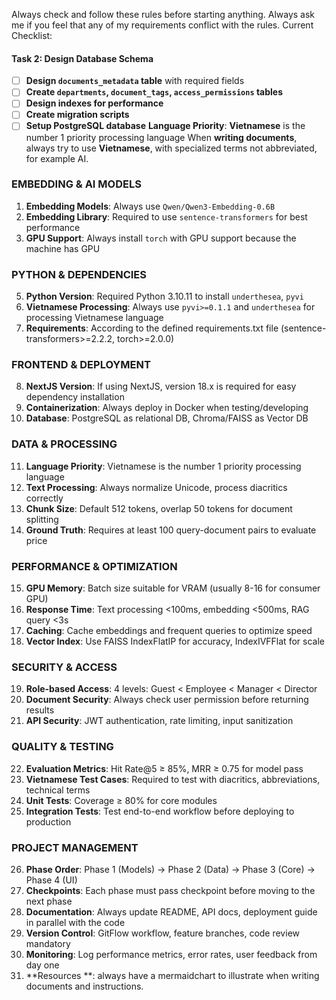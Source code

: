 Always check and follow these rules before starting anything. Always ask me if you feel that any of my requirements conflict with the rules.
Current Checklist:
#### **Task 2: Design Database Schema**
- [ ] **Design `documents_metadata` table** with required fields
- [ ] **Create `departments`, `document_tags`, `access_permissions` tables**
- [ ] **Design indexes for performance**
- [ ] **Create migration scripts**
- [ ] **Setup PostgreSQL database**
**Language Priority**: **Vietnamese** is the number 1 priority processing language
When **writing documents**, always try to use **Vietnamese**, with specialized terms not abbreviated, for example AI.
### **EMBEDDING & AI MODELS**
1. **Embedding Models**: Always use `Qwen/Qwen3-Embedding-0.6B`
2. **Embedding Library**: Required to use `sentence-transformers` for best performance
3. **GPU Support**: Always install `torch` with GPU support because the machine has GPU


### **PYTHON & DEPENDENCIES**
5. **Python Version**: Required Python 3.10.11 to install `underthesea`, `pyvi`
6. **Vietnamese Processing**: Always use `pyvi>=0.1.1` and `underthesea` for processing Vietnamese language
7. **Requirements**: According to the defined requirements.txt file (sentence-transformers>=2.2.2, torch>=2.0.0)

### **FRONTEND & DEPLOYMENT**
8. **NextJS Version**: If using NextJS, version 18.x is required for easy dependency installation
9. **Containerization**: Always deploy in Docker when testing/developing
10. **Database**: PostgreSQL as relational DB, Chroma/FAISS as Vector DB

### **DATA & PROCESSING**
11. **Language Priority**: Vietnamese is the number 1 priority processing language
12. **Text Processing**: Always normalize Unicode, process diacritics correctly
13. **Chunk Size**: Default 512 tokens, overlap 50 tokens for document splitting
14. **Ground Truth**: Requires at least 100 query-document pairs to evaluate price

### **PERFORMANCE & OPTIMIZATION**
15. **GPU Memory**: Batch size suitable for VRAM (usually 8-16 for consumer GPU)
16. **Response Time**: Text processing <100ms, embedding <500ms, RAG query <3s
17. **Caching**: Cache embeddings and frequent queries to optimize speed
18. **Vector Index**: Use FAISS IndexFlatIP for accuracy, IndexIVFFlat for scale

### **SECURITY & ACCESS**
19. **Role-based Access**: 4 levels: Guest < Employee < Manager < Director
20. **Document Security**: Always check user permission before returning results
21. **API Security**: JWT authentication, rate limiting, input sanitization

### **QUALITY & TESTING**
22. **Evaluation Metrics**: Hit Rate@5 ≥ 85%, MRR ≥ 0.75 for model pass
23. **Vietnamese Test Cases**: Required to test with diacritics, abbreviations, technical terms
24. **Unit Tests**: Coverage ≥ 80% for core modules
25. **Integration Tests**: Test end-to-end workflow before deploying to production

### **PROJECT MANAGEMENT**
26. **Phase Order**: Phase 1 (Models) → Phase 2 (Data) → Phase 3 (Core) → Phase 4 (UI)
27. **Checkpoints**: Each phase must pass checkpoint before moving to the next phase
28. **Documentation**: Always update README, API docs, deployment guide in parallel with the code
29. **Version Control**: GitFlow workflow, feature branches, code review mandatory
30. **Monitoring**: Log performance metrics, error rates, user feedback from day one
31. **Resources **: always have a mermaidchart to illustrate when writing documents and instructions.

